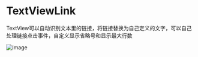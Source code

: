 # TextViewLink
TextView可以自动识别文本里的链接，将链接替换为自己定义的文字，可以自己处理链接点击事件，自定义显示省略号和显示最大行数

![image](https://github.com/huihuigithub/TextViewLink/blob/master/effects/textlink.jpeg)
